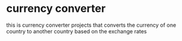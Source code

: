 # currency converter
this is currency converter projects that converts the currency of one country to another country
based on the exchange rates
